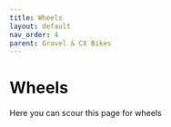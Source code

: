 ```yaml
---
title: Wheels
layout: default
nav_order: 4
parent: Gravel & CX Bikes
---
```

# Wheels
Here you can scour this page for wheels